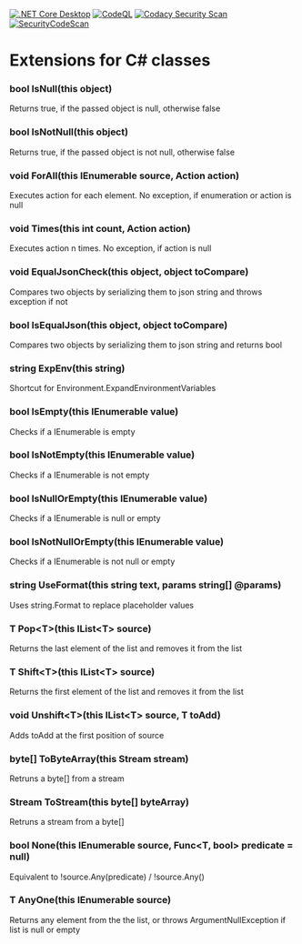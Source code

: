 [![.NET Core Desktop](https://github.com/deBabbbe/ClassExtensions/actions/workflows/dotnet-desktop.yml/badge.svg)](https://github.com/deBabbbe/ClassExtensions/actions/workflows/dotnet-desktop.yml)
[![CodeQL](https://github.com/deBabbbe/ClassExtensions/actions/workflows/codeql.yml/badge.svg)](https://github.com/deBabbbe/ClassExtensions/actions/workflows/codeql.yml)
[![Codacy Security Scan](https://github.com/deBabbbe/ClassExtensions/actions/workflows/codacy.yml/badge.svg)](https://github.com/deBabbbe/ClassExtensions/actions/workflows/codacy.yml)
[![SecurityCodeScan](https://github.com/deBabbbe/ClassExtensions/actions/workflows/securitycodescan.yml/badge.svg)](https://github.com/deBabbbe/ClassExtensions/actions/workflows/securitycodescan.yml)

# Extensions for C# classes

### bool IsNull(this object)

Returns true, if the passed object is null, otherwise false

### bool IsNotNull(this object)

Returns true, if the passed object is not null, otherwise false

### void ForAll(this IEnumerable<T> source, Action<T> action)

Executes action for each element. No exception, if enumeration or action is null

### void Times(this int count, Action<int> action)

Executes action n times. No exception, if action is null

### void EqualJsonCheck(this object, object toCompare)

Compares two objects by serializing them to json string and throws exception if not

### bool IsEqualJson(this object, object toCompare)

Compares two objects by serializing them to json string and returns bool

### string ExpEnv(this string)

Shortcut for Environment.ExpandEnvironmentVariables

### bool IsEmpty(this IEnumerable value)

Checks if a IEnumerable is empty

### bool IsNotEmpty(this IEnumerable value)

Checks if a IEnumerable is not empty

### bool IsNullOrEmpty(this IEnumerable value)

Checks if a IEnumerable is null or empty

### bool IsNotNullOrEmpty(this IEnumerable value)

Checks if a IEnumerable is not null or empty

### string UseFormat(this string text, params string[] @params)

Uses string.Format to replace placeholder values

### T Pop\<T\>(this IList\<T\> source)

Returns the last element of the list and removes it from the list

### T Shift\<T\>(this IList\<T\> source)

Returns the first element of the list and removes it from the list

### void Unshift\<T\>(this IList\<T\> source, T toAdd)

Adds toAdd at the first position of source

### byte[] ToByteArray(this Stream stream)

Retruns a byte[] from a stream

### Stream ToStream(this byte[] byteArray)

Retruns a stream from a byte[]

### bool None<T>(this IEnumerable<T> source, Func<T, bool> predicate = null)

Equivalent to !source.Any(predicate) / !source.Any()

### T AnyOne<T>(this IEnumerable<T> source)

Returns any element from the the list, or throws ArgumentNullException if list is null or empty